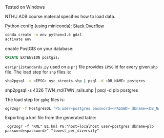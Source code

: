 Tested on Windows

NTHU ADB course material specifies how to load data.

Python config (using miniconda): [Stack Overflow](https://stackoverflow.com/questions/71344780/importerror-dll-load-failed-while-importing-gdal-the-specified-module-could-n)
```bash
conda create -n env python=3.6 gdal
activate env
```

enable PostGIS on your database:
```sql
CREATE EXTENSION postgis;
```

`esriprj2standards.py` used on a `prj` file provides `EPSG` id for every given
`shp` file.
The load step for `shp` files is:
```bash
shp2pgsql -s <EPSG> nyc_streets.shp | psql -d <DB_NAME> postgres
```

shp2pgsql -s 4326 TWN_rrd\TWN_rails.shp | psql -d plb postgres

The load step for `gpkg` files is:
```bash
ogr2ogr -f PostgreSQL "PG:user=postgres password=<PASSWD> dbname=<DB_NAME>" kontur_population_TW_20231101.gpkg
```

Exporting a kml file from the generated table:
```
 ogr2ogr -f "KML" B1.kml PG:"host=localhost user=postgres dbname=plb password=<password>" "lowest_per_diversity"
```